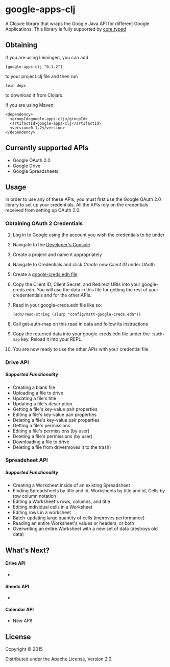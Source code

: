 # google-apps-clj

A Clojure library that wraps the Google Java API for different Google Applications. This library is fully supported by [core.typed](https://github.com/clojure/core.typed)

## Obtaining
If you are using Leiningen, you can add
```
[google-apps-clj "0.1.2"]
```
to your project.clj file and then run
```
lein deps
```
to download it from Clojars.

If you are using Maven:
```
<dependency>
  <groupId>google-apps-clj</groupId>
  <artifactId>google-apps-clj</artifactId>
  <version>0.1.2</version>
</dependency>
```

## Currently supported APIs

* Google OAuth 2.0
* Google Drive
* Google Spreadsheets.

## Usage
In order to use any of these APIs, you must first use the Google OAuth 2.0 library to set up your credentials. All the APIs rely on the credentials received from setting up OAuth 2.0.

### Obtaining OAuth 2 Credentials

1. Log in to Google using the account you wish the credentials to be under
2. Navigate to the [Developer's Console](https://console.developers.google.com)
3. Create a project and name it appropriately
4. Navigate to Credentials and click *Create new Client ID* under OAuth
5. Create a [google-creds.edn file](https://github.com/dunn-mat/google-apps-clj/blob/master/config/google-creds.edn.template)
6. Copy the Client ID, Client Secret, and Redirect URIs into your google-creds.edn. You will use the data in this file for getting the rest of your credententials and for the other APIs.
7. Read in your google-creds.edn file like so:

     `(edn/read-string (slurp "config/matt-google-creds.edn"))`

8. Call get-auth-map on this read in data and follow its instructions
9. Copy the returned data into your google-creds.edn file under the `:auth-map` key. Reload it into your REPL.
10. You are now ready to use the other APIs with your credential file

### Drive API

##### Supported Functionality

* Creating a blank file
* Uploading a file to drive
* Updating a file's title
* Updating a file's description
* Getting a file's key-value pair properties
* Editing a file's key-value pair properties
* Deleting a file's key-value pair properties
* Getting a file's permissions
* Editing a file's permissions (by user)
* Deleting a file's permissions (by user)
* Downloading a file to drive
* Deleting a file from drive(moves it to the trash)

### Spreadsheet API

##### Supported Functionality

* Creating a Worksheet inside of an existing Spreadsheet
* Finding Spreadsheets by title and id, Worksheets by title and id, Cells by row column notation
* Editing a Worksheet's rows, columns, and title
* Editing individual cells in a Worksheet
* Editing rows in a worksheet
* Batch-updating large quantity of cells (improves performance)
* Reading an entire Worksheet's values or headers, or both
* Overwriting an entire Worksheet with a new set of data (destroys old data)

## What's Next?

#### Drive API
* 
#### Sheets API
* 
#### Calendar API
* New API!
## License

Copyright © 2015 

Distributed under the Apache License, Version 2.0.
